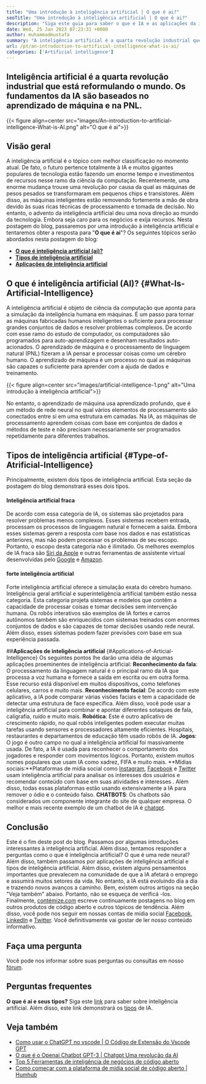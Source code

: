 ```yaml
---
title: "Uma introdução à inteligência artificial | O que é ai?" 
seoTitle: "Uma introdução à inteligência artificial | O que é ai?" 
description: "Siga este guia para saber o que é IA e as aplicações da inteligência artificial. A inteligência artificial trouxe uma revolução em todos os setores da vida." 
date: Wed, 25 Jan 2023 07:23:31 +0000
author: muhammadmustafa
summary: "A inteligência artificial é a quarta revolução industrial que está reformulando o mundo. Os fundamentos da IA ​​são baseados no aprendizado de máquina e na PNL." 
url: /pt/an-introduction-to-artificial-intelligence-what-is-ai/
categories: ['Artificial intelligence']
---
```


## Inteligência artificial é a quarta revolução industrial que está reformulando o mundo. Os fundamentos da IA ​​são baseados no aprendizado de máquina e na PNL.

{{< figure align=center src="images/An-introduction-to-artificial-intelligence-What-is-AI.png" alt="O que é ai">}}


## Visão geral
A inteligência artificial é o tópico com melhor classificação no momento atual. De fato, o futuro pertence totalmente à IA e muitos gigantes populares de tecnologia estão fazendo um enorme tempo e investimentos de recursos nesse ramo da ciência da computação. Recentemente, uma enorme mudança trouxe uma revolução por causa da qual as máquinas de pesos pesados ​​se transformaram em pequenos chips e transistores. Além disso, as máquinas inteligentes estão removendo fortemente a mão de obra devido às suas ricas técnicas de processamento e tomada de decisão. No entanto, o advento da inteligência artificial deu uma nova direção ao mundo da tecnologia. Embora seja caro para os negócios e exija recursos. Nesta postagem do blog, passaremos por uma introdução à inteligência artificial e tentaremos obter a resposta para "**O que é ai**"?
Os seguintes tópicos serão abordados nesta postagem do blog:
* [**O que é inteligência artificial (ai)?**][1]
* [**Tipos de inteligência artificial**][2]
* **[Aplicações de inteligência artificial][3]**

## O que é inteligência artificial (AI)?   {#What-Is-Artificial-Intelligence}
A inteligência artificial é objeto de ciência da computação que aponta para a simulação da inteligência humana em máquinas. É um passo para tornar as máquinas fabricadas humanos inteligentes o suficiente para processar grandes conjuntos de dados e resolver problemas complexos. De acordo com esse ramo do estudo de computador, os computadores são programados para auto-aprendizagem e desenham resultados auto-acionados. O aprendizado de máquina e o processamento de linguagem natural (PNL) fizeram a IA pensar e processar coisas como um cérebro humano. O aprendizado de máquina é um processo no qual as máquinas são capazes o suficiente para aprender com a ajuda de dados e treinamento.

{{< figure align=center src="images/artificial-intelligence-1.png" alt="Uma introdução à inteligência artificial">}}

No entanto, o aprendizado de máquina usa aprendizado profundo, que é um método de rede neural no qual vários elementos de processamento são conectados entre si em uma estrutura em camadas. Na IA, as máquinas de processamento aprendem coisas com base em conjuntos de dados e métodos de teste e não precisam necessariamente ser programados repetidamente para diferentes trabalhos.

## Tipos de inteligência artificial   {#Type-of-Atrificial-Intelligence}
Principalmente, existem dois tipos de inteligência artificial. Esta seção da postagem do blog demonstrará esses dois tipos.

#### Inteligência artificial fraca
De acordo com essa categoria de IA, os sistemas são projetados para resolver problemas menos complexos. Esses sistemas recebem entrada, processam os processos de linguagem natural e fornecem a saída. Embora esses sistemas gerem a resposta com base nos dados e nas estatísticas anteriores, mas não podem processar os problemas de seu escopo. Portanto, o escopo desta categoria não é ilimitado. Os melhores exemplos de IA fraca são [Siri da Apple][4] e outras ferramentas de assistente virtual desenvolvidas pelo [Google][5] e [Amazon][6].

#### forte inteligência artificial
Forte inteligência artificial oferece a simulação exata do cérebro humano. Inteligência geral artificial e superinteligência artificial também estão nessa categoria. Esta categoria projeta sistemas e modelos que contêm a capacidade de processar coisas e tomar decisões sem intervenção humana. Os robôs interativos são exemplos de IA fortes e carros autônomos também são enriquecidos com sistemas treinados com enormes conjuntos de dados e são capazes de tomar decisões usando rede neural. Além disso, esses sistemas podem fazer previsões com base em sua experiência passada.

##**Aplicações de inteligência artificial** {#Applications-of-Articial-Intelligence}
Os seguintes pontos lhe darão uma idéia de algumas aplicações proeminentes de inteligência artificial:
**Reconhecimento da fala**: O processamento da linguagem natural é o principal ramo da IA ​​que processa a voz humana e fornece a saída em escrita ou em outra forma. Esse recurso está disponível em muitos dispositivos, como telefones celulares, carros e muito mais.
**Reconhecimento facial**: De acordo com este aplicativo, a IA pode comparar várias visões faciais e tem a capacidade de detectar uma estrutura de face específica. Além disso, você pode usar a inteligência artificial para combinar e apontar diferentes sotaques de fala, caligrafia, ruído e muito mais.
**Robótica**: Este é outro aplicativo de crescimento rápido, no qual robôs inteligentes podem executar muitas tarefas usando sensores e processadores altamente eficientes. Hospitais, restaurantes e departamentos de educação têm usado robôs de IA.
**Jogos**: O jogo é outro campo no qual a inteligência artificial foi massivamente usada. De fato, a IA é usada para reconhecer o comportamento dos jogadores e responder com movimentos lógicos. Portanto, existem muitos nomes populares que usam IA como xadrez, FIFA e muito mais.
**Mídias sociais:**Plataformas de mídia social como [Instagram][7], [Facebook][8] e [Twitter][9] usam inteligência artificial para analisar os interesses dos usuários e recomendar conteúdo com base em suas atividades e interesses . Além disso, todas essas plataformas estão usando extensivamente a IA para remover o ódio e o conteúdo falso.
**CHATBOTS**: Os chatbots são considerados um componente integrante do site de qualquer empresa. O melhor e mais recente exemplo de um chatbot de IA é [chatgpt][10].

## Conclusão
Este é o fim deste post do blog. Passamos por algumas introduções interessantes à inteligência artificial. Além disso, tentamos responder a perguntas como o que é inteligência artificial? O que é uma rede neural? Além disso, também passamos por aplicações de inteligência artificial e tipos de inteligência artificial. Além disso, existem alguns pensamentos importantes que prevalecem na comunidade de que a IA afetará o emprego e assumirá muitos setores da vida. No entanto, a IA está evoluindo dia a dia e trazendo novos avanços a caminho. Bem, existem outros artigos na seção "Veja também" abaixo. Portanto, não se esqueça de verificá -los.
Finalmente, [contémize.com][11] escreve continuamente postagens no blog em outros produtos de código aberto e outros tópicos de tendência. Além disso, você pode nos seguir em nossas contas de mídia social [Facebook][12], [LinkedIn][13] e [Twitter][14]. Você definitivamente vai gostar de ler nosso conteúdo informativo.

## Faça uma pergunta
Você pode nos informar sobre suas perguntas ou consultas em nosso [fórum][15].

## Perguntas frequentes
**O que é ai e seus tipos?**
Siga este [link][1] para saber sobre inteligência artificial. Além disso, este link demonstrará os [tipos][2] de IA.

## Veja também
  * [Como usar o ChatGPT no vscode | O Código de Extensão do Vscode GPT][16]
  * [O que é o Openai Chatbot GPT-3 | Chatgpt Uma revolução da AI][10]
  * [Top 5 Ferramentas de inteligência de negócios de código aberto][17]
  * [Como começar com a plataforma de mídia social de código aberto | Humhub][18]

  
[1]: #What-is-Artificial-Intelligence
[2]: #Types-of-Artificial-Intelligence
[3]: #Applications-of-Artificial-Intelligence
[4]: https://www.apple.com/siri/
[5]: https://assistant.google.com/
[6]: https://www.google.com/search?q=amazon+alexa&rlz=1C5CHFA_enPK998PK998&oq=amazon&aqs=chrome.0.0i67j46i67i199i433i465j0i67l2j0i67i433j69i60l3.2098j0j7&sourceid=chrome&ie=UTF-8
[7]: https://instagram.com/
[8]: https://www.facebook.com/
[9]: https://twitter.com/home
[10]: https://blog.containerize.com/artificial-intelligence/what-is-openai-chatbot-gpt-3-chatgpt-an-ai-revolution/
[11]: https://www.containerize.com/
[12]: https://web.facebook.com/containerize
[13]: https://www.linkedin.com/company/containerize/
[14]: https://twitter.com/containerize_co
[15]: https://forum.containerize.com/
[16]: https://blog.containerize.com/artificial-intelligence/how-to-use-chatgpt-in-vscode-the-vscode-extension-codegpt/
[17]: https://blog.containerize.com/business-intelligence-software/top-5-open-source-business-intelligence-solutions-of-2021/
[18]: https://blog.containerize.com/social-network-platforms/how-to-start-with-open-source-social-media-platform-humhub/
